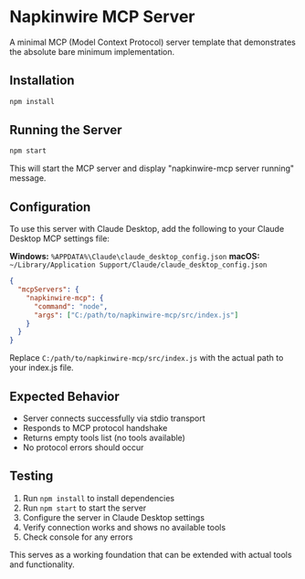 # Napkinwire MCP Server

A minimal MCP (Model Context Protocol) server template that demonstrates the absolute bare minimum implementation.

## Installation

```bash
npm install
```

## Running the Server

```bash
npm start
```

This will start the MCP server and display "napkinwire-mcp server running" message.

## Configuration

To use this server with Claude Desktop, add the following to your Claude Desktop MCP settings file:

**Windows:** `%APPDATA%\Claude\claude_desktop_config.json`
**macOS:** `~/Library/Application Support/Claude/claude_desktop_config.json`

```json
{
  "mcpServers": {
    "napkinwire-mcp": {
      "command": "node",
      "args": ["C:/path/to/napkinwire-mcp/src/index.js"]
    }
  }
}
```

Replace `C:/path/to/napkinwire-mcp/src/index.js` with the actual path to your index.js file.

## Expected Behavior

- Server connects successfully via stdio transport
- Responds to MCP protocol handshake
- Returns empty tools list (no tools available)
- No protocol errors should occur

## Testing

1. Run `npm install` to install dependencies
2. Run `npm start` to start the server
3. Configure the server in Claude Desktop settings
4. Verify connection works and shows no available tools
5. Check console for any errors

This serves as a working foundation that can be extended with actual tools and functionality.